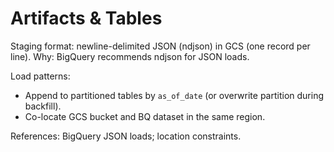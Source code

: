 # Artifacts & Tables

Staging format: newline-delimited JSON (ndjson) in GCS (one record per line).
Why: BigQuery recommends ndjson for JSON loads.

Load patterns:
- Append to partitioned tables by `as_of_date` (or overwrite partition during backfill).
- Co-locate GCS bucket and BQ dataset in the same region.

References: BigQuery JSON loads; location constraints.
